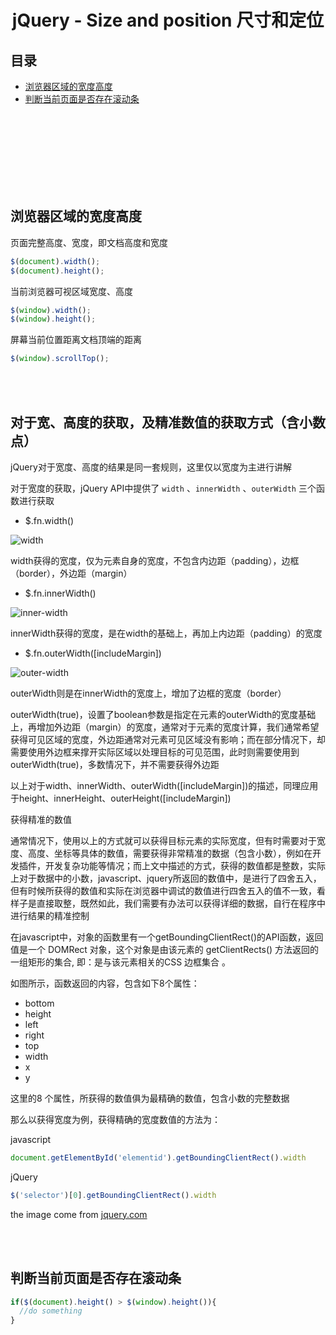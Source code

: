 # <div align="center">jQuery - Size and position 尺寸和定位</div>

## 目录

- [浏览器区域的宽度高度](#浏览器区域的宽度高度)
- [判断当前页面是否存在滚动条](#判断当前页面是否存在滚动条)




<br><br><br><br><br><br><br>


## 浏览器区域的宽度高度

页面完整高度、宽度，即文档高度和宽度
```js
$(document).width();
$(document).height();
```

当前浏览器可视区域宽度、高度
```js
$(window).width();
$(window).height();
```

屏幕当前位置距离文档顶端的距离
```js
$(window).scrollTop();
```

<br><br>

## 对于宽、高度的获取，及精准数值的获取方式（含小数点）

jQuery对于宽度、高度的结果是同一套规则，这里仅以宽度为主进行讲解 

对于宽度的获取，jQuery API中提供了 `width` 、`innerWidth` 、`outerWidth` 三个函数进行获取
 

- $.fn.width()

![width](https://terryz.github.io/image/document/width.png)


width获得的宽度，仅为元素自身的宽度，不包含内边距（padding），边框（border），外边距（margin）

 

- $.fn.innerWidth()

![inner-width](https://terryz.github.io/image/document/inner-width.png)


innerWidth获得的宽度，是在width的基础上，再加上内边距（padding）的宽度


- $.fn.outerWidth([includeMargin])

![outer-width](https://terryz.github.io/image/document/outer-width.png)

outerWidth则是在innerWidth的宽度上，增加了边框的宽度（border）

outerWidth(true)，设置了boolean参数是指定在元素的outerWidth的宽度基础上，再增加外边距（margin）的宽度，通常对于元素的宽度计算，我们通常希望获得可见区域的宽度，外边距通常对元素可见区域没有影响；而在部分情况下，却需要使用外边框来撑开实际区域以处理目标的可见范围，此时则需要使用到outerWidth(true)，多数情况下，并不需要获得外边距

以上对于width、innerWidth、outerWidth([includeMargin])的描述，同理应用于height、innerHeight、outerHeight([includeMargin])

 

获得精准的数值

通常情况下，使用以上的方式就可以获得目标元素的实际宽度，但有时需要对于宽度、高度、坐标等具体的数值，需要获得非常精准的数据（包含小数），例如在开发插件，开发复杂功能等情况；而上文中描述的方式，获得的数值都是整数，实际上对于数据中的小数，javascript、jquery所返回的数值中，是进行了四舍五入，但有时候所获得的数值和实际在浏览器中调试的数值进行四舍五入的值不一致，看样子是直接取整，既然如此，我们需要有办法可以获得详细的数据，自行在程序中进行结果的精准控制

在javascript中，对象的函数里有一个getBoundingClientRect()的API函数，返回值是一个 DOMRect 对象，这个对象是由该元素的 getClientRects() 方法返回的一组矩形的集合, 即：是与该元素相关的CSS 边框集合 。



如图所示，函数返回的内容，包含如下8个属性：

- bottom
- height
- left
- right
- top
- width
- x
- y

这里的8 个属性，所获得的数值俱为最精确的数值，包含小数的完整数据

那么以获得宽度为例，获得精确的宽度数值的方法为：

javascript
```js
document.getElementById('elementid').getBoundingClientRect().width
```

jQuery
```js
$('selector')[0].getBoundingClientRect().width
```
the image come from [jquery.com](jquery.com)

<br><br>

## 判断当前页面是否存在滚动条
```js
if($(document).height() > $(window).height()){
  //do something
}
```
<br><br>
